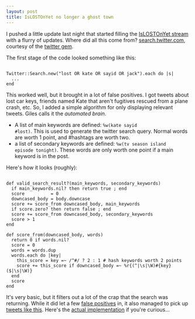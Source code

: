 ```yaml
--- 
layout: post
title: IsLOSTOnYet no longer a ghost town
---
```

I pushed a little update last night that started filling the [IsLOSTOnYet stream](http://islostonyet.com/) with a flurry of updates.  Where did all this come from?  [search.twitter.com](http://search.twitter.com/), courtesy of the [twitter gem](http://twitter.rubyforge.org/).

The first stage of the code looked something like this:

<pre><code>
Twitter::Search.new("lost OR kate OR sayid OR jack").each do |s|
  ...
end
</code></pre>

This worked well, but it brought in a lot of false positives.  I got tweets about lost car keys, friends named Kate that aren't fugitives rescued from a plane crash, etc.  So, I added a simple algorithm for only displaying relevant tweets.  Giles calls it the _automated brain_.  

* A list of main keywords are defined:  <code>%w(kate sayid #lost)</code>.  This is used to generate the twitter search query.  Normal words are worth 1 point, and #hashtags are worth two.
* a list of secondary keywords are defined: <code>%w(tv season island episode tonight)</code>.  These words are only worth one point if a main keyword is in the post.

Here's how it looks (roughly):

<pre><code>
def valid_search_result?(main_keywords, secondary_keywords)
  if main_keywords.nil? then return true ; end
  score          = 0
  downcased_body = body.downcase
  score += score_from downcased_body, main_keywords
  if score.zero? then return false ; end
  score += score_from downcased_body, secondary_keywords
  score > 1
end

def score_from(downcased_body, words)
  return 0 if words.nil?
  score = 0
  words = words.dup
  words.each do |key|
    this_score = key =~ /^#/ ? 2 : 1 # hash keywords worth 2 points
    score += this_score if downcased_body =~ %r{(^|\s|\W)#{key}($|\s|\W)}
  end
  score
end
</code></pre>

It's very basic, but it filters out a lot of the crap that the search was returning.  While it did let a few [false positives](http://twitter.com/m_greelish/status/1137083793) in, it also managed to pick up [tweets like this](http://twitter.com/hooliagoolia/status/1137079994).  Here's the [actual implementation](http://github.com/technoweenie/islostonyet.com/blob/d6c24774526c74e6181f9b7aa65ddcec6ca6ffa1/lib/is_lost_on_yet/post.rb#L132-140) if you're curious...
